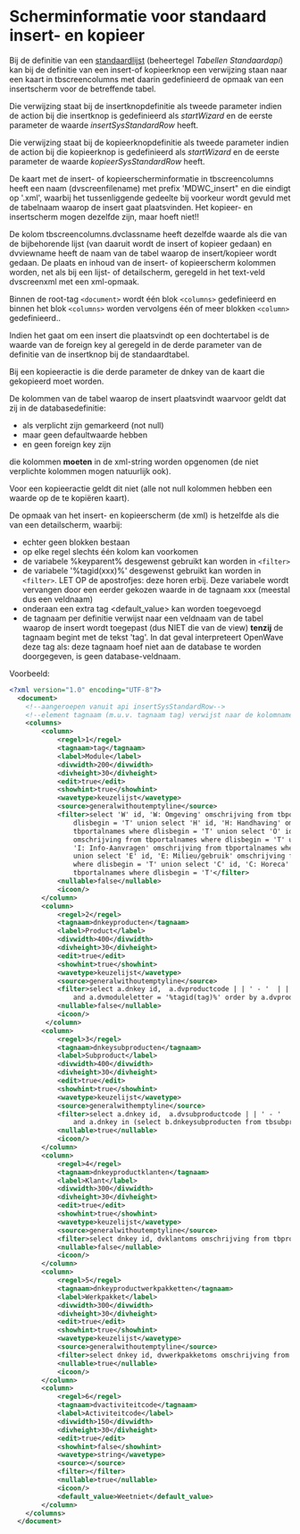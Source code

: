 # Scherminformatie voor standaard insert- en kopieer

Bij de definitie van een [standaardlijst](../standardlist_standarddetail.md) (beheertegel _Tabellen Standaardapi_) kan bij de definitie van een insert-of kopieerknop een verwijzing staan naar een kaart in tbscreencolumns met daarin gedefinieerd de opmaak van een insertscherm voor de betreffende tabel.

Die verwijzing staat bij de insertknopdefinitie als tweede parameter indien de action bij die insertknop is gedefinieerd als _startWizard_ en de eerste parameter de waarde _insertSysStandardRow_ heeft.

Die verwijzing staat bij de kopieerknopdefinitie als tweede parameter indien de action bij die kopieerknop is gedefinieerd als _startWizard_ en de eerste parameter de waarde _kopieerSysStandardRow_ heeft.

De kaart met de insert- of kopieerscherminformatie in tbscreencolumns heeft een naam (dvscreenfilename) met prefix 'MDWC_insert" en die eindigt op '.xml', waarbij het tussenliggende gedeelte bij voorkeur wordt gevuld met de tabelnaam waarop de insert gaat plaatsvinden. Het kopieer- en insertscherm mogen dezelfde zijn, maar hoeft niet!!

De kolom tbscreencolumns.dvclassname heeft dezelfde waarde als die van de bijbehorende lijst (van daaruit wordt de insert of kopieer gedaan) en dvviewname heeft de naam van de tabel waarop de insert/kopieer wordt gedaan.
De plaats en inhoud van de insert- of kopieerscherm kolommen worden, net als bij een lijst- of detailscherm, geregeld in het text-veld dvscreenxml met een xml-opmaak.

Binnen de root-tag `<document>` wordt één blok `<columns>` gedefinieerd en binnen het blok `<columns>` worden vervolgens één of meer blokken `<column>` gedefinieerd..

Indien het gaat om een insert die plaatsvindt op een dochtertabel is de waarde van de foreign key al geregeld in de derde parameter van de definitie van de insertknop bij de standaardtabel.

Bij een kopieeractie is die derde parameter de dnkey van de kaart die gekopieerd moet worden.

De kolommen van de tabel waarop de insert plaatsvindt waarvoor geldt dat zij in de databasedefinitie:

- als verplicht zijn gemarkeerd (not null)
- maar geen defaultwaarde hebben
- en geen foreign key zijn

die kolommen **moeten** in de xml-string worden opgenomen (de niet verplichte kolommen mogen natuurlijk ook).

Voor een kopieeractie geldt dit niet (alle not null kolommen hebben een waarde op de te kopiëren kaart).

De opmaak van het insert- en kopieerscherm (de xml) is hetzelfde als die van een detailscherm, waarbij:

- echter geen blokken bestaan
- op elke regel slechts één kolom kan voorkomen
- de variabele %keyparent% desgewenst gebruikt kan worden in `<filter>`
- de variabele '%tagid(xxx)%' desgewenst gebruikt kan worden in `<filter>`. LET OP de apostrofjes: deze horen erbij. Deze variabele wordt vervangen door een eerder gekozen waarde in de tagnaam xxx (meestal dus een veldnaam)
- onderaan een extra tag <default_value> kan worden toegevoegd
- de tagnaam per definitie verwijst naar een veldnaam van de tabel waarop de insert wordt toegepast (dus NIET die van de view) **tenzij** de tagnaam begint met de tekst 'tag'. In dat geval interpreteert OpenWave deze tag als: deze tagnaam hoef niet aan de database te worden doorgegeven, is geen database-veldnaam.

Voorbeeld:

```xml
<?xml version="1.0" encoding="UTF-8"?>
  <document>
    <!--aangeroepen vanuit api insertSysStandardRow-->
    <!--element tagnaam (m.u.v. tagnaam tag) verwijst naar de kolomnamen van tbprodwkpklant-->
    <columns>
        <column>
            <regel>1</regel>
            <tagnaam>tag</tagnaam>
            <label>Module</label>
            <divwidth>200</divwidth>
            <divheight>30</divheight>
            <edit>true</edit>
            <showhint>true</showhint>
            <wavetype>keuzelijst</wavetype>
            <source>generalwithoutemptyline</source>
            <filter>select 'W' id, 'W: Omgeving' omschrijving from tbportalnames where
                dlisbegin = 'T' union select 'H' id, 'H: Handhaving' omschrijving from
                tbportalnames where dlisbegin = 'T' union select 'O' id, 'O: APV/Overig'
                omschrijving from tbportalnames where dlisbegin = 'T' union select 'I' id,
                'I: Info-Aanvragen' omschrijving from tbportalnames where dlisbegin = 'T'
                union select 'E' id, 'E: Milieu/gebruik' omschrijving from tbportalnames
                where dlisbegin = 'T' union select 'C' id, 'C: Horeca' omschrijving from
                tbportalnames where dlisbegin = 'T'</filter>
            <nullable>false</nullable>
            <icoon/>
        </column>
        <column>
            <regel>2</regel>
            <tagnaam>dnkeyproducten</tagnaam>
            <label>Product</label>
            <divwidth>400</divwidth>
            <divheight>30</divheight>
            <edit>true</edit>
            <showhint>true</showhint>
            <wavetype>keuzelijst</wavetype>
            <source>generalwithoutemptyline</source>
            <filter>select a.dnkey id,  a.dvproductcode | | ' - '  | | coalesce(a.dvproductoms,'')  omschrijving from vwfrmkopproductenzaaktypes a  where (a.ddvervallen is null or a.ddvervallen >= fn_vandaag(0))
                and a.dvmoduleletter = '%tagid(tag)%' order by a.dvproductcode </filter>
            <nullable>false</nullable>
            <icoon/>
         </column>
        <column>
            <regel>3</regel>
            <tagnaam>dnkeysubproducten</tagnaam>
            <label>Subproduct</label>
            <divwidth>400</divwidth>
            <divheight>30</divheight>
            <edit>true</edit>
            <showhint>true</showhint>
            <wavetype>keuzelijst</wavetype>
            <source>generalwithemptyline</source>
            <filter>select a.dnkey id,  a.dvsubproductcode | | ' - '  | | coalesce(a.dvsubproductoms,'')  omschrijving from tbsubproducten a  where (a.ddvervallen is null or a.ddvervallen >= fn_vandaag(0))
                and a.dnkey in (select b.dnkeysubproducten from tbsubproductdef b where b.dnkeyproductdef in (select c.dnkeyproductdef from tbproducten c  where c.dnkey = '%tagid(dnkeyproducten)%')) order by a.dvsubproductcode </filter>
            <nullable>true</nullable>
            <icoon/>
        </column>
        <column>
            <regel>4</regel>
            <tagnaam>dnkeyproductklanten</tagnaam>
            <label>Klant</label>
            <divwidth>300</divwidth>
            <divheight>30</divheight>
            <edit>true</edit>
            <showhint>true</showhint>
            <wavetype>keuzelijst</wavetype>
            <source>generalwithoutemptyline</source>
            <filter>select dnkey id, dvklantoms omschrijving from tbproductklanten where ddvervallen is null or ddvervallen >= fn_vandaag(0) </filter>
            <nullable>false</nullable>
            <icoon/>
        </column>
        <column>
            <regel>5</regel>
            <tagnaam>dnkeyproductwerkpakketten</tagnaam>
            <label>Werkpakket</label>
            <divwidth>300</divwidth>
            <divheight>30</divheight>
            <edit>true</edit>
            <showhint>true</showhint>
            <wavetype>keuzelijst</wavetype>
            <source>generalwithoutemptyline</source>
            <filter>select dnkey id, dvwerkpakketoms omschrijving from tbproductwerkpakketten where ddvervallen is null or ddvervallen >= fn_vandaag(0) </filter>
            <nullable>true</nullable>
            <icoon/>
        </column>
        <column>
            <regel>6</regel>
            <tagnaam>dvactiviteitcode</tagnaam>
            <label>Activiteitcode</label>
            <divwidth>150</divwidth>
            <divheight>30</divheight>
            <edit>true</edit>
            <showhint>false</showhint>
            <wavetype>string</wavetype>
            <source></source>
            <filter></filter>
            <nullable>true</nullable>
            <icoon/>
            <default_value>Weetniet</default_value>
        </column>
    </columns>
  </document>
```
